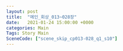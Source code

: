 ```yaml
---
layout: post
title:  "메인_회상_013~028장"
date:   2021-01-24 15:00:00 +0000
categories: Main
Tags: Story Main
SceneCode: ["scene_skip_cp013-028_q1_s10"]
---
```

